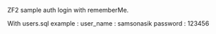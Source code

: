 ZF2 sample auth login with rememberMe.

With users.sql example :
    user_name : samsonasik
    password : 123456
